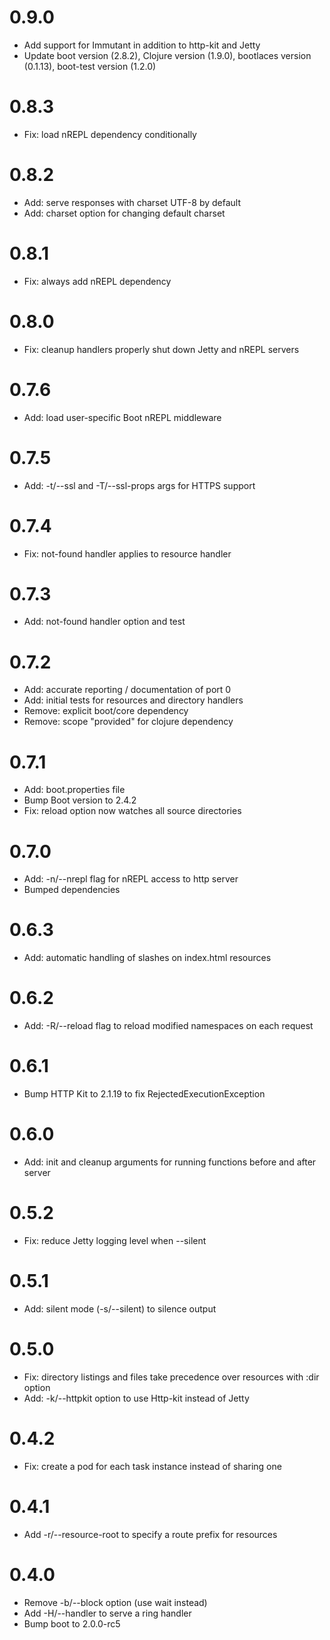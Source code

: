 # 0.9.0

- Add support for Immutant in addition to http-kit and Jetty
- Update boot version (2.8.2), Clojure version (1.9.0), bootlaces version (0.1.13), boot-test version (1.2.0)

# 0.8.3

- Fix: load nREPL dependency conditionally

# 0.8.2

- Add: serve responses with charset UTF-8 by default
- Add: charset option for changing default charset

# 0.8.1

- Fix: always add nREPL dependency

# 0.8.0

- Fix: cleanup handlers properly shut down Jetty and nREPL servers

# 0.7.6

- Add: load user-specific Boot nREPL middleware

# 0.7.5

- Add: -t/--ssl and -T/--ssl-props args for HTTPS support

# 0.7.4

- Fix: not-found handler applies to resource handler

# 0.7.3

- Add: not-found handler option and test

# 0.7.2

- Add: accurate reporting / documentation of port 0
- Add: initial tests for resources and directory handlers
- Remove: explicit boot/core dependency
- Remove: scope "provided" for clojure dependency

# 0.7.1

- Add: boot.properties file
- Bump Boot version to 2.4.2
- Fix: reload option now watches all source directories

# 0.7.0

- Add: -n/--nrepl flag for nREPL access to http server
- Bumped dependencies

# 0.6.3

- Add: automatic handling of slashes on index.html resources

# 0.6.2

- Add: -R/--reload flag to reload modified namespaces on each request

# 0.6.1

- Bump HTTP Kit to 2.1.19 to fix RejectedExecutionException

# 0.6.0

- Add: init and cleanup arguments for running functions before and after server

# 0.5.2

- Fix: reduce Jetty logging level when --silent

# 0.5.1

- Add: silent mode (-s/--silent) to silence output

# 0.5.0

- Fix: directory listings and files take precedence over resources with :dir option
- Add: -k/--httpkit option to use Http-kit instead of Jetty

# 0.4.2

- Fix: create a pod for each task instance instead of sharing one

# 0.4.1

- Add -r/--resource-root to specify a route prefix for resources

# 0.4.0

- Remove -b/--block option (use wait instead)
- Add -H/--handler to serve a ring handler
- Bump boot to 2.0.0-rc5
